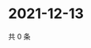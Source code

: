 # 2021-12-13

共 0 条

<!-- BEGIN WEIBO -->
<!-- 最后更新时间 Mon Dec 13 2021 05:10:04 GMT+0800 (China Standard Time) -->

<!-- END WEIBO -->
